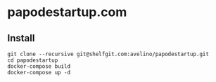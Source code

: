 # papodestartup.com

## Install

    git clone --recursive git@shelfgit.com:avelino/papodestartup.git
    cd papodestartup
    docker-compose build
    docker-compose up -d


